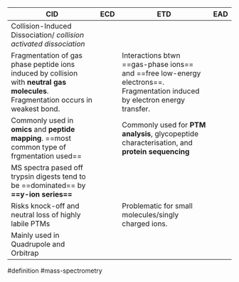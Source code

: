 | CID                                                                                                                                | ECD | ETD                                                                                                                        | EAD |
| ---------------------------------------------------------------------------------------------------------------------------------- | --- | -------------------------------------------------------------------------------------------------------------------------- | --- |
| Collision-Induced Dissociation/ *collision activated dissociation*                                                                 |     |                                                                                                                            |     |
| Fragmentation of gas phase peptide ions induced by collision with **neutral gas molecules**. Fragmentation occurs in weakest bond. |     | Interactions btwn ==gas-phase ions== and ==free low-energy electrons==. Fragmentation induced by electron energy transfer. |     |
| Commonly used in **omics** and **peptide mapping**. ==most common type of frgmentation used==                                      |     | Commonly used for **PTM analysis**, glycopeptide characterisation, and **protein sequencing**                              |     |
| MS spectra pased off trypsin digests tend to be ==dominated== by **==y-ion series==**                                              |     |                                                                                                                            |     |
| Risks knock-off and neutral loss of highly labile PTMs                                                                             |     | Problematic for small molecules/singly charged ions.                                                                       |     |
| Mainly used in Quadrupole and Orbitrap                                                                                             |     |                                                                                                                            |     |



#definition #mass-spectrometry 